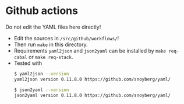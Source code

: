 Github actions
==============

Do not edit the YAML files here directly!

- Edit the sources in `/src/github/workflows/`!
- Then run `make` in this directory.
- Requirements `yaml2json` and `json2yaml` can be installed by `make req-cabal` or `make req-stack`.
- Tested with
  ```bash
  $ yaml2json --version
  yaml2json version 0.11.8.0 https://github.com/snoyberg/yaml/

  $ json2yaml --version
  json2yaml version 0.11.8.0 https://github.com/snoyberg/yaml/
  ```
